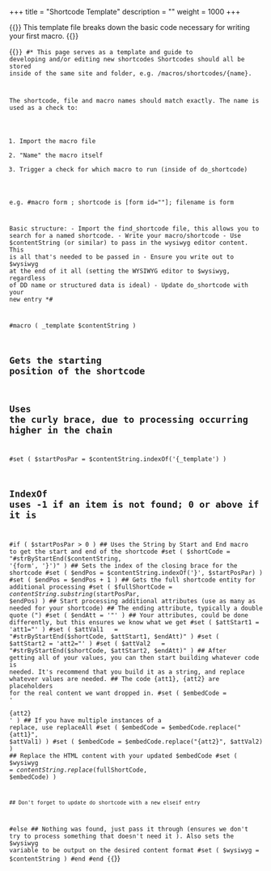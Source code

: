 +++
title = "Shortcode Template"
description = ""
weight = 1000
+++

{{<lead>}}
This template file breaks down the basic code necessary for writing your first macro.
{{</lead>}}

{{<code lang="java">}}
#*
  This page serves as a template and guide to developing and/or editing new shortcodes
  Shortcodes should all be stored inside of the same site and folder, e.g. /macros/shortcodes/{name}.

  The shortcode, file and macro names should match exactly. The name is used as a check to:
  1. Import the macro file
  2. "Name" the macro itself
  3. Trigger a check for which macro to run (inside of do_shortcode)

  e.g. #macro form ; shortcode is [form id=""]; filename is form

  Basic structure:
    - Import the find_shortcode file, this allows you to search for a named shortcode.
    - Write your macro/shortcode
    - Use $contentString (or similar) to pass in the wysiwyg editor content. This is all that's needed to be passed in
    - Ensure you write out to $wysiwyg at the end of it all (setting the WYSIWYG editor to $wysiwyg, regardless of DD name or structured data is ideal)
    - Update do_shortcode with your new entry
*#

#macro ( _template $contentString )
  ## Gets the starting position of the shortcode
  ## Uses the curly brace, due to processing occurring higher in the chain
  #set ( $startPosPar = $contentString.indexOf('{_template') )
  ## IndexOf uses -1 if an item is not found; 0 or above if it is
  #if ( $startPosPar > 0 )
    ## Uses the String by Start and End macro to get the start and end of the shortcode
    #set ( $shortCode = "#strByStartEnd($contentString, '{form', '}')" )
    ## Sets the index of the closing brace for the shortcode
    #set ( $endPos = $contentString.indexOf('}', $startPosPar) )
    #set ( $endPos = $endPos + 1 )
    ## Gets the full shortcode entity for additional processing
    #set ( $fullShortCode = $contentString.substring($startPosPar, $endPos) )
    ## Start processing additional attributes (use as many as needed for your shortcode)
    ## The ending attribute, typically a double quote (")
    #set ( $endAtt = '"' )
    ## Your attributes, could be done differently, but this ensures we know what we get
    #set ( $attStart1 = 'att1="' )
    #set ( $attVal1   = "#strByStartEnd($shortCode, $attStart1, $endAtt)" )
    #set ( $attStart2 = 'att2="' )
    #set ( $attVal2   = "#strByStartEnd($shortCode, $attStart2, $endAtt)" )
    ## After getting all of your values, you can then start building whatever code is needed. It's recommend that you build it as a string, and replace whatever values are needed.
    ## The code {att1}, {att2} are placeholders for the real content we want dropped in.
    #set ( $embedCode = '<div id="{att1}">{att2}</div>' )
    ## If you have multiple instances of a replace, use replaceAll
    #set ( $embedCode = $embedCode.replace("\{att1\}", $attVal1) )
    #set ( $embedCode = $embedCode.replace("\{att2\}", $attVal2) )
    ## Replace the HTML content with your updated $embedCode
    #set ( $wysiwyg = $contentString.replace($fullShortCode, $embedCode) )

    ## Don't forget to update do_shortcode with a new elseif entry
  #else ## Nothing was found, just pass it through (ensures we don't try to process something that doesn't need it ). Also sets the $wysiwyg variable to be output on the desired content format
    #set ( $wysiwyg = $contentString )
  #end
#end
{{</code>}}
